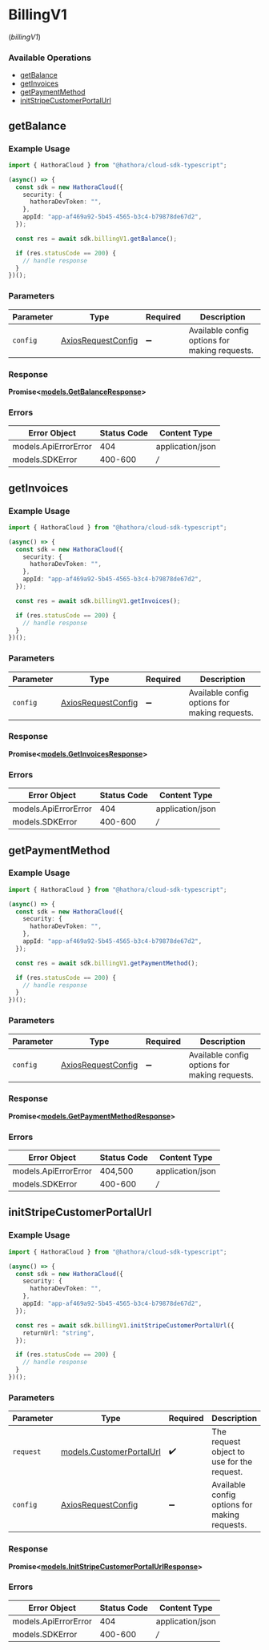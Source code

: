 # BillingV1
(*billingV1*)

### Available Operations

* [getBalance](#getbalance)
* [getInvoices](#getinvoices)
* [getPaymentMethod](#getpaymentmethod)
* [initStripeCustomerPortalUrl](#initstripecustomerportalurl)

## getBalance

### Example Usage

```typescript
import { HathoraCloud } from "@hathora/cloud-sdk-typescript";

(async() => {
  const sdk = new HathoraCloud({
    security: {
      hathoraDevToken: "",
    },
    appId: "app-af469a92-5b45-4565-b3c4-b79878de67d2",
  });

  const res = await sdk.billingV1.getBalance();

  if (res.statusCode == 200) {
    // handle response
  }
})();
```

### Parameters

| Parameter                                                    | Type                                                         | Required                                                     | Description                                                  |
| ------------------------------------------------------------ | ------------------------------------------------------------ | ------------------------------------------------------------ | ------------------------------------------------------------ |
| `config`                                                     | [AxiosRequestConfig](https://axios-http.com/docs/req_config) | :heavy_minus_sign:                                           | Available config options for making requests.                |


### Response

**Promise<[models.GetBalanceResponse](../../models/getbalanceresponse.md)>**
### Errors

| Error Object         | Status Code          | Content Type         |
| -------------------- | -------------------- | -------------------- |
| models.ApiErrorError | 404                  | application/json     |
| models.SDKError      | 400-600              | */*                  |

## getInvoices

### Example Usage

```typescript
import { HathoraCloud } from "@hathora/cloud-sdk-typescript";

(async() => {
  const sdk = new HathoraCloud({
    security: {
      hathoraDevToken: "",
    },
    appId: "app-af469a92-5b45-4565-b3c4-b79878de67d2",
  });

  const res = await sdk.billingV1.getInvoices();

  if (res.statusCode == 200) {
    // handle response
  }
})();
```

### Parameters

| Parameter                                                    | Type                                                         | Required                                                     | Description                                                  |
| ------------------------------------------------------------ | ------------------------------------------------------------ | ------------------------------------------------------------ | ------------------------------------------------------------ |
| `config`                                                     | [AxiosRequestConfig](https://axios-http.com/docs/req_config) | :heavy_minus_sign:                                           | Available config options for making requests.                |


### Response

**Promise<[models.GetInvoicesResponse](../../models/getinvoicesresponse.md)>**
### Errors

| Error Object         | Status Code          | Content Type         |
| -------------------- | -------------------- | -------------------- |
| models.ApiErrorError | 404                  | application/json     |
| models.SDKError      | 400-600              | */*                  |

## getPaymentMethod

### Example Usage

```typescript
import { HathoraCloud } from "@hathora/cloud-sdk-typescript";

(async() => {
  const sdk = new HathoraCloud({
    security: {
      hathoraDevToken: "",
    },
    appId: "app-af469a92-5b45-4565-b3c4-b79878de67d2",
  });

  const res = await sdk.billingV1.getPaymentMethod();

  if (res.statusCode == 200) {
    // handle response
  }
})();
```

### Parameters

| Parameter                                                    | Type                                                         | Required                                                     | Description                                                  |
| ------------------------------------------------------------ | ------------------------------------------------------------ | ------------------------------------------------------------ | ------------------------------------------------------------ |
| `config`                                                     | [AxiosRequestConfig](https://axios-http.com/docs/req_config) | :heavy_minus_sign:                                           | Available config options for making requests.                |


### Response

**Promise<[models.GetPaymentMethodResponse](../../models/getpaymentmethodresponse.md)>**
### Errors

| Error Object         | Status Code          | Content Type         |
| -------------------- | -------------------- | -------------------- |
| models.ApiErrorError | 404,500              | application/json     |
| models.SDKError      | 400-600              | */*                  |

## initStripeCustomerPortalUrl

### Example Usage

```typescript
import { HathoraCloud } from "@hathora/cloud-sdk-typescript";

(async() => {
  const sdk = new HathoraCloud({
    security: {
      hathoraDevToken: "",
    },
    appId: "app-af469a92-5b45-4565-b3c4-b79878de67d2",
  });

  const res = await sdk.billingV1.initStripeCustomerPortalUrl({
    returnUrl: "string",
  });

  if (res.statusCode == 200) {
    // handle response
  }
})();
```

### Parameters

| Parameter                                                     | Type                                                          | Required                                                      | Description                                                   |
| ------------------------------------------------------------- | ------------------------------------------------------------- | ------------------------------------------------------------- | ------------------------------------------------------------- |
| `request`                                                     | [models.CustomerPortalUrl](../../models/customerportalurl.md) | :heavy_check_mark:                                            | The request object to use for the request.                    |
| `config`                                                      | [AxiosRequestConfig](https://axios-http.com/docs/req_config)  | :heavy_minus_sign:                                            | Available config options for making requests.                 |


### Response

**Promise<[models.InitStripeCustomerPortalUrlResponse](../../models/initstripecustomerportalurlresponse.md)>**
### Errors

| Error Object         | Status Code          | Content Type         |
| -------------------- | -------------------- | -------------------- |
| models.ApiErrorError | 404                  | application/json     |
| models.SDKError      | 400-600              | */*                  |
